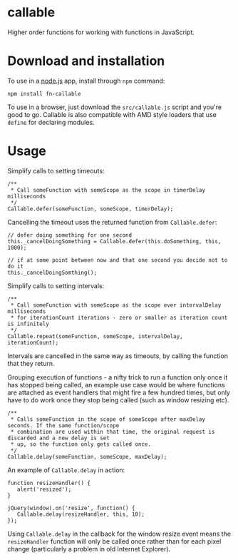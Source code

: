 callable
========

Higher order functions for working with functions in JavaScript.

Download and installation
=========================

To use in a [node.js](http://nodejs.org) app, install through `npm` command:

    npm install fn-callable

To use in a browser, just download the `src/callable.js` script and you're good to go. Callable is also compatible with
AMD style loaders that use `define` for declaring modules.

Usage
=====

Simplify calls to setting timeouts:

    /**
     * Call someFunction with someScope as the scope in timerDelay milliseconds
     */
    Callable.defer(someFunction, someScope, timerDelay);

Cancelling the timeout uses the returned function from `Callable.defer`:

    // defer doing something for one second
    this._cancelDoingSomething = Callable.defer(this.doSomething, this, 1000);

    // if at some point between now and that one second you decide not to do it
    this._cancelDoingSomthing();

Simplify calls to setting intervals:

    /**
     * Call someFunction with someScope as the scope ever intervalDelay milliseconds
     * for iterationCount iterations - zero or smaller as iteration count is infinitely
     */
    Callable.repeat(someFunction, someScope, intervalDelay, iterationCount);

Intervals are cancelled in the same way as timeouts, by calling the function that they return.

Grouping execution of functions - a nifty trick to run a function only once it has stopped being called,
an example use case would be where functions are attached as event handlers that might fire a few hundred
times, but only have to do work once they stop being called (such as window resizing etc).

    /**
     * Calls someFunction in the scope of someScope after maxDelay seconds. If the same function/scope
     * combination are used within that time, the original request is discarded and a new delay is set
     * up, so the function only gets called once.
     */
    Callable.delay(someFunction, someScope, maxDelay);

An example of `Callable.delay` in action:

    function resizeHandler() {
       alert('resized');
    }

    jQuery(window).on('resize', function() {
       Callable.delay(resizeHandler, this, 10);
    });

Using `Callable.delay` in the callback for the window resize event means the `resizeHandler` function will
only be called once rather than for each pixel change (particularly a problem in old Internet Explorer).


